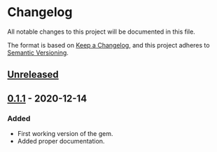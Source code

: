 # Changelog
All notable changes to this project will be documented in this file.

The format is based on [Keep a Changelog](https://keepachangelog.com/en/1.0.0/),
and this project adheres to [Semantic Versioning](https://semver.org/spec/v2.0.0.html).

## [Unreleased]

## [0.1.1] - 2020-12-14
### Added
- First working version of the gem.
- Added proper documentation.

[Unreleased]: https://github.com/shotgunsoftware/omniauth-forge/compare/v0.1.1...HEAD
[0.1.1]: https://github.com/shotgunsoftware/omniauth-forge/releases/tag/v0.1.1
